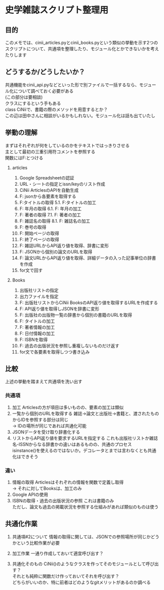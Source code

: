 # 史学雑誌スクリプト整理用
## 目的
   このメモでは、cinii_articles.pyとcinii_books.pyという類似の挙動を示す2つのスクリプトについて、共通項を整理したり、モジュール化とかできないかを考えたりします  

## どうするか/どうしたいか？
共通機能をcinii_api.pyなどといった形で別ファイルで一括するなら、モジュール化について調べておく必要がある  
(この部分は要相談)  
    クラスにするという手もある  
    class CiNiiで、書籍の際のメソッドを用意するとか？  
    この辺は田中さんに相談がいるかもしれない。モジュール化は話も出ていたし     


## 挙動の理解
まずはそれぞれが何をしているのかをテキストではっきりさせる  
主として最初の三重引用符コメントを参照する  
関数にはF:とつける

1. articles
    1. Google Spreadsheetの認証
    2. URL・シートの指定とissn/keyのリスト作成
    3. CiNii ArticlesのAPIを自動生成
    4. F: jsonから各要素を取得する
    5. F:タイトルの取得
        5.1. F:タイトルの加工
    6. F: 年月の取得
        6.1. F: 年月の加工
    7. F: 著者の取得
        7.1. F: 著者の加工
    8. F: 雑誌名の取得
        8.1. F: 雑誌名の加工
    9. F: 巻号の取得
    10. F: 開始ページの取得
    11. F: 終了ページの取得
    12. F: 雑誌URLからAPI返り値を取得、辞書に変形
    13. F: JSONから個別の論文のURLを取得
    14. F: 論文URLからAPI返り値を取得、詳細データの入った記事単位の辞書を作成
    15. for文で回す

2. Books
    1. 出版社リストの指定
    2. 出力ファイルを指定
    3. F: 出版社リストからCiNii BooksのAPI返り値を取得するURLを作成する
    4. F: API返り値を取得しJSONを辞書に変形
    5. F: 出版社の出版物一覧の辞書から個別の書籍のURLを取得
    6. F: タイトルの加工
    7. F: 著者情報の加工
    8. F: 日付情報の加工
    9. F: ISBNを取得
    10. F: 過去の出版状況を参照し重複しないものだけ返す
    11. for文で各要素を取得しつつ書き込み

## 比較
上述の挙動を踏まえて共通項を洗い出す  

### 共通項
1. 加工
    Articlesの方が項目は多いものの、要素の加工は類似
2. 一覧から個別のURLを取得する
    雑誌->論文と出版社->書籍と、渡されたものからIDを参照する部分は同じ  
        -> IDの場所が同じであれば共通化可能  
3. JSONデータを受け取り辞書化する
4. リストからAPI返り値を要求するURLを指定する
    これも出版社リストか雑誌名-ISSNからなる辞書かの違いはあるものの、共通のプロセス  
    isinstance()を使えるのではないか。デコレータとまでは言わなくとも共通化はできそう  
    

### 違い
1. 情報の取得
    Articlesはそれぞれの情報を関数で定義し取得  
    -> それに対してBooksは、加工のみ  
2. Google APIの使用
3. ISBNの取得・過去の出版状況の参照
    これは書籍のみ  
    ただし、論文も過去の掲載状況を参照する仕組みがあれば類似のものは使う  

## 共通化作業
1. 共通項#2について
情報の取得に関しては、JSONでの参照場所が同じかどうかという比較作業が必要  

2. 加工作業
一通り作成しておいて適宜呼び出す？

3. 共通化そのもの
CiNii()のようなクラスを作ってそのモジュールとして呼び出す？  
それとも純粋に関数だけ作っておいてそれを呼び出す？  
どちらがいいのか、特に前者はどのようなgitメリットがあるのか調べる  
